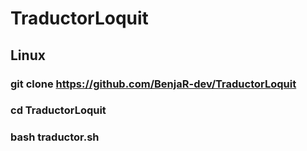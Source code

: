 # TraductorLoquit
## Linux
### git clone https://github.com/BenjaR-dev/TraductorLoquit
### cd TraductorLoquit
### bash traductor.sh
